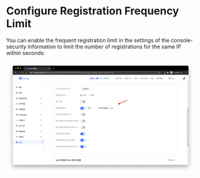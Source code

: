 # Configure Registration Frequency Limit

You can enable the frequent registration limit in the settings of the console-security information to limit the number of registrations for the same IP within seconds:


![](./images/config-register-limit.jpg)
